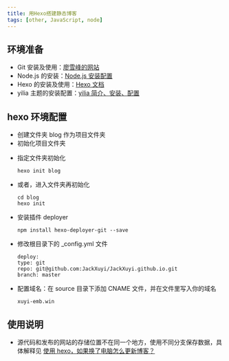 ```yaml
---
title: 用Hexo搭建静态博客
tags: [other, JavaScript, node]
---
```


## 环境准备

- Git 安装及使用：[廖雪峰的网站](http://www.liaoxuefeng.com/wiki/0013739516305929606dd18361248578c67b8067c8c017b000)
- Node.js 的安装：[Node.js 安装配置](http://www.runoob.com/nodejs/nodejs-install-setup.html)
- Hexo 的安装及使用：[Hexo 文档](https://hexo.io/zh-cn/docs/index.html)
- yilia 主题的安装配置：[yilia 简介、安装、配置](https://github.com/litten/hexo-theme-yilia)

## hexo 环境配置

- 创建文件夹 blog 作为项目文件夹
- 初始化项目文件夹

* 指定文件夹初始化

      hexo init blog

* 或者，进入文件夹再初始化

      cd blog
      hexo init

- 安装插件 deployer

      npm install hexo-deployer-git --save

- 修改根目录下的 \_config.yml 文件

      deploy:
      type: git
      repo: git@github.com:JackXuyi/JackXuyi.github.io.git
      branch: master

- 配置域名：在 source 目录下添加 CNAME 文件，并在文件里写入你的域名

      xuyi-emb.win

## 使用说明

- 源代码和发布的网站的存储位置不在同一个地方，使用不同分支保存数据，具体解释见 [使用 hexo，如果换了电脑怎么更新博客？](http://www.zhihu.com/question/21193762)
